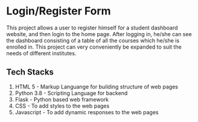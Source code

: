 # Login/Register Form
This project allows a user to register himself for a student dashboard website, and then login to the home page. After logging in, he/she can see the dashboard consisting of a table of all the courses which he/she is enrolled in. This project can very conveniently be expanded to suit the needs of different institutes.
## Tech Stacks
1. HTML 5 - Markup Languange for building structure of web pages
2. Python 3.8 - Scripting Language for backend
3. Flask - Python based web framework
4. CSS - To add styles to the web pages
5. Javascript - To add dynamic responses to the web pages

